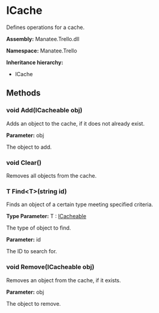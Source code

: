 # ICache

Defines operations for a cache.

**Assembly:** Manatee.Trello.dll

**Namespace:** Manatee.Trello

**Inheritance hierarchy:**

- ICache

## Methods

### void Add(ICacheable obj)

Adds an object to the cache, if it does not already exist.

**Parameter:** obj

The object to add.

### void Clear()

Removes all objects from the cache.

### T Find&lt;T&gt;(string id)

Finds an object of a certain type meeting specified criteria.

**Type Parameter:** T : [ICacheable](ICacheable#icacheable)

The type of object to find.

**Parameter:** id

The ID to search for.

### void Remove(ICacheable obj)

Removes an object from the cache, if it exists.

**Parameter:** obj

The object to remove.

